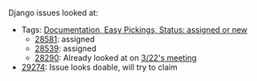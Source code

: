 Django issues looked at:
- Tags: [Documentation, Easy Pickings, Status: assigned or new](https://code.djangoproject.com/query?status=assigned&status=new&component=Documentation&easy=1&col=id&col=summary&col=status&col=component&col=owner&col=type&order=priority)
  - [28581](https://code.djangoproject.com/ticket/28581): assigned
  - [28539](https://code.djangoproject.com/ticket/28539): assigned
  - [28290](https://code.djangoproject.com/ticket/28290): Already looked at on [3/22's meeting](https://github.com/nyu-ossd-s18/django-team/blob/master/minutes/minutes-2018-03-22.md)
- [29274](https://code.djangoproject.com/ticket/29274): Issue looks doable, will try to claim
